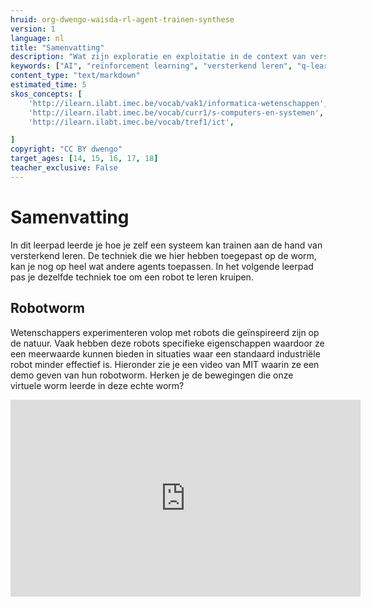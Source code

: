 ```yaml
---
hruid: org-dwengo-waisda-rl-agent-trainen-synthese
version: 1
language: nl
title: "Samenvatting"
description: "Wat zijn exploratie en exploitatie in de context van versterkend leren? "
keywords: ["AI", "reïnforcement learning", "versterkend leren", "q-learning", "q-tabel", "exploratie", "exploitatie"]
content_type: "text/markdown"
estimated_time: 5
skos_concepts: [
    'http://ilearn.ilabt.imec.be/vocab/vak1/informatica-wetenschappen', 
    'http://ilearn.ilabt.imec.be/vocab/curr1/s-computers-en-systemen',
    'http://ilearn.ilabt.imec.be/vocab/tref1/ict',

]
copyright: "CC BY dwengo"
target_ages: [14, 15, 16, 17, 18]
teacher_exclusive: False
---
```


# Samenvatting

In dit leerpad leerde je hoe je zelf een systeem kan trainen aan de hand van versterkend leren. De techniek die we hier hebben toegepast op de worm, kan je nog op heel wat andere agents toepassen. In het volgende leerpad pas je dezelfde techniek toe om een robot te leren kruipen. 



<div class="dwengo-content sideinfo">
<h2 class="title">Robotworm</h2>
<div class="content">
<p>Wetenschappers experimenteren volop met robots die geïnspireerd zijn op de natuur. Vaak hebben deze robots specifieke eigenschappen waardoor ze een meerwaarde kunnen bieden in situaties waar een standaard industriële robot minder effectief is. Hieronder zie je een video van MIT waarin ze een demo geven van hun robotworm. Herken je de bewegingen die onze virtuele worm leerde in deze echte worm?</p>
<p>
<iframe width="560" height="315" src="https://www.youtube.com/embed/EXkf62qGFII?si=aATksiik_LuK3P4d" title="YouTube video player" frameborder="0" allow="accelerometer; autoplay; clipboard-write; encrypted-media; gyroscope; picture-in-picture; web-share" referrerpolicy="strict-origin-when-cross-origin" allowfullscreen></iframe>
</p>
</div>
</div>